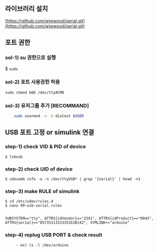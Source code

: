 
## 라이브러리 설치
[https://github.com/wjwwood/serial.git](https://github.com/wjwwood/serial.git)

## 포트 권한
### sol-1) su 권한으로 실행
$ ``` sudo ```

### sol-2) 포트 사용권한 허용
``` sudo chmod 666 /dev/ttyACM0 ```
### sol-3) 유저그룹 추가 [RECOMMAND]
```bash
    sudo usermod -a -G dialout $USER
```



## USB 포트 고정 or simulink 연결
 ### step-1) check VID & PID of device
    $ lsbusb
 ### step-2) check UID of device
    $ udevadm info -a -n /dev/ttyUSB* | grep '{serial}' | head -n1
 ### step-3) make RULE of simulink
    $ cd /etc/udev/rules.d
    $ nano 99-usb-serial.rules
    
    
    SUBSYSTEM=="tty", ATTRS{idVendor}=="2341", ATTRS{idProduct}=="0043", ATTRS{serial}=="8573531333335161B142", SYMLINK+="arduino"
    
 ### step-4) replug USB PORT & check result
         - ex) ls -l /dev/arduino

